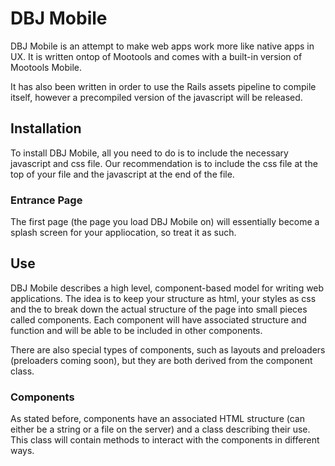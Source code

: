 DBJ Mobile
==========

DBJ Mobile is an attempt to make web apps work more like native apps in UX. It is written ontop of Mootools and comes with a built-in version of Mootools Mobile.

It has also been written in order to use the Rails assets pipeline to compile itself, however a precompiled version of the javascript will be released.

Installation
------------

To install DBJ Mobile, all you need to do is to include the necessary javascript and css file. Our recommendation is to include the css file at the top of your file and the javascript at the end of the file. 

### Entrance Page

The first page (the page you load DBJ Mobile on) will essentially become a splash screen for your appliocation, so treat it as such.


Use
---

DBJ Mobile describes a high level, component-based model for writing web applications. The idea is to keep your structure as html, your styles as css and the to break down the actual structure of the page into small pieces called components. Each component will have associated structure and function and will be able to be included in other components.

There are also special types of components, such as layouts and preloaders (preloaders coming soon), but they are both derived from the component class.

### Components

As stated before, components have an associated HTML structure (can either be a string or a file on the server) and a class describing their use. This class will contain methods to interact with the components in different ways. 

